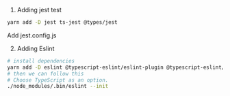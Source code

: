 1. Adding jest test

```bash
yarn add -D jest ts-jest @types/jest
```

Add jest.config.js

2. Adding Eslint

```bash
# install dependencies
yarn add -D eslint @typescript-eslint/eslint-plugin @typescript-eslint/parser
# then we can follow this
# Choose TypeScript as an option.
./node_modules/.bin/eslint --init
```

